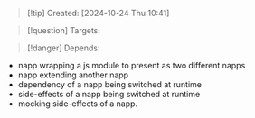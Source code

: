 
>[!tip] Created: [2024-10-24 Thu 10:41]

>[!question] Targets: 

>[!danger] Depends: 

- napp wrapping a js module to present as two different napps
- napp extending another napp
- dependency of a napp being switched at runtime
- side-effects of a napp being switched at runtime
- mocking side-effects of a napp.